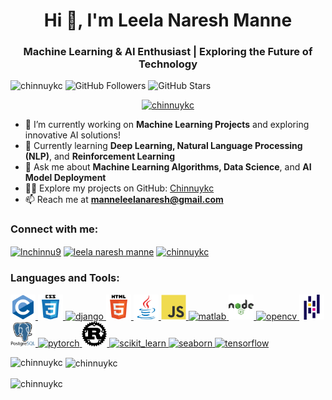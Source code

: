 <h1 align="center">Hi 👋, I'm Leela Naresh Manne </h1>
<h3 align="center">Machine Learning & AI Enthusiast | Exploring the Future of Technology</h3>

<p align="left">
  <img src="https://komarev.com/ghpvc/?username=chinnuykc&label=Profile%20views&color=0e75b6&style=flat" alt="chinnuykc" />
  <img src="https://img.shields.io/github/followers/chinnuykc?label=Followers&style=social" alt="GitHub Followers" />
  <img src="https://img.shields.io/github/stars/chinnuykc?label=Stars&style=social" alt="GitHub Stars" />
</p>

<p align="center">
  <a href="https://github.com/ryo-ma/github-profile-trophy"><img src="https://github-profile-trophy.vercel.app/?username=chinnuykc&theme=onestar&no-frame=true&row=1" alt="chinnuykc" /></a>
</p>

- 🔭 I’m currently working on **Machine Learning Projects** and exploring innovative AI solutions!  
- 🌱 Currently learning **Deep Learning, Natural Language Processing (NLP)**, and **Reinforcement Learning**  
- 💬 Ask me about **Machine Learning Algorithms, Data Science**, and **AI Model Deployment**  
- 👨‍💻 Explore my projects on GitHub: [Chinnuykc](https://github.com/chinnuykc)  
- 📫 Reach me at **manneleelanaresh@gmail.com**

<h3 align="left">Connect with me:</h3>
<p align="left">
<a href="https://twitter.com/lnchinnu9" target="blank"><img align="center" src="https://raw.githubusercontent.com/rahuldkjain/github-profile-readme-generator/master/src/images/icons/Social/twitter.svg" alt="lnchinnu9" height="30" width="40" /></a>
<a href="https://linkedin.com/in/leela naresh manne" target="blank"><img align="center" src="https://raw.githubusercontent.com/rahuldkjain/github-profile-readme-generator/master/src/images/icons/Social/linked-in-alt.svg" alt="leela naresh manne" height="30" width="40" /></a>
<a href="https://instagram.com/chinnuykc" target="blank"><img align="center" src="https://raw.githubusercontent.com/rahuldkjain/github-profile-readme-generator/master/src/images/icons/Social/instagram.svg" alt="chinnuykc" height="30" width="40" /></a>
</p>

<h3 align="left">Languages and Tools:</h3>
<p align="left"> <a href="https://www.cprogramming.com/" target="_blank" rel="noreferrer"> <img src="https://raw.githubusercontent.com/devicons/devicon/master/icons/c/c-original.svg" alt="c" width="40" height="40"/> </a> <a href="https://www.w3schools.com/css/" target="_blank" rel="noreferrer"> <img src="https://raw.githubusercontent.com/devicons/devicon/master/icons/css3/css3-original-wordmark.svg" alt="css3" width="40" height="40"/> </a> <a href="https://www.djangoproject.com/" target="_blank" rel="noreferrer"> <img src="https://cdn.worldvectorlogo.com/logos/django.svg" alt="django" width="40" height="40"/> </a> <a href="https://www.w3.org/html/" target="_blank" rel="noreferrer"> <img src="https://raw.githubusercontent.com/devicons/devicon/master/icons/html5/html5-original-wordmark.svg" alt="html5" width="40" height="40"/> </a> <a href="https://www.java.com" target="_blank" rel="noreferrer"> <img src="https://raw.githubusercontent.com/devicons/devicon/master/icons/java/java-original.svg" alt="java" width="40" height="40"/> </a> <a href="https://developer.mozilla.org/en-US/docs/Web/JavaScript" target="_blank" rel="noreferrer"> <img src="https://raw.githubusercontent.com/devicons/devicon/master/icons/javascript/javascript-original.svg" alt="javascript" width="40" height="40"/> </a> <a href="https://www.mathworks.com/" target="_blank" rel="noreferrer"> <img src="https://upload.wikimedia.org/wikipedia/commons/2/21/Matlab_Logo.png" alt="matlab" width="40" height="40"/> </a> <a href="https://nodejs.org" target="_blank" rel="noreferrer"> <img src="https://raw.githubusercontent.com/devicons/devicon/master/icons/nodejs/nodejs-original-wordmark.svg" alt="nodejs" width="40" height="40"/> </a> <a href="https://opencv.org/" target="_blank" rel="noreferrer"> <img src="https://www.vectorlogo.zone/logos/opencv/opencv-icon.svg" alt="opencv" width="40" height="40"/> </a> <a href="https://pandas.pydata.org/" target="_blank" rel="noreferrer"> <img src="https://raw.githubusercontent.com/devicons/devicon/2ae2a900d2f041da66e950e4d48052658d850630/icons/pandas/pandas-original.svg" alt="pandas" width="40" height="40"/> </a> <a href="https://www.postgresql.org" target="_blank" rel="noreferrer"> <img src="https://raw.githubusercontent.com/devicons/devicon/master/icons/postgresql/postgresql-original-wordmark.svg" alt="postgresql" width="40" height="40"/> </a> <a href="https://pytorch.org/" target="_blank" rel="noreferrer"> <img src="https://www.vectorlogo.zone/logos/pytorch/pytorch-icon.svg" alt="pytorch" width="40" height="40"/> </a> <a href="https://www.rust-lang.org" target="_blank" rel="noreferrer"> <img src="https://raw.githubusercontent.com/devicons/devicon/master/icons/rust/rust-plain.svg" alt="rust" width="40" height="40"/> </a> <a href="https://scikit-learn.org/" target="_blank" rel="noreferrer"> <img src="https://upload.wikimedia.org/wikipedia/commons/0/05/Scikit_learn_logo_small.svg" alt="scikit_learn" width="40" height="40"/> </a> <a href="https://seaborn.pydata.org/" target="_blank" rel="noreferrer"> <img src="https://seaborn.pydata.org/_images/logo-mark-lightbg.svg" alt="seaborn" width="40" height="40"/> </a> <a href="https://www.tensorflow.org" target="_blank" rel="noreferrer"> <img src="https://www.vectorlogo.zone/logos/tensorflow/tensorflow-icon.svg" alt="tensorflow" width="40" height="40"/> </a> </p>

<p><img align="left" src="https://github-readme-stats.vercel.app/api/top-langs?username=chinnuykc&show_icons=true&locale=en&layout=compact" alt="chinnuykc" /></p>

<p>&nbsp;<img align="center" src="https://github-readme-stats.vercel.app/api?username=chinnuykc&show_icons=true&locale=en" alt="chinnuykc" /></p>

<p><img align="center" src="https://github-readme-streak-stats.herokuapp.com/?user=chinnuykc&" alt="chinnuykc" /></p>


